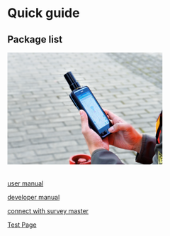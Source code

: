 # Quick guide

## Package list
<div style="text-align: left;"><img src="images/main_mobile-350x252.png" style="width: 350px;"></div><br>

[user manual](d303.md "D30x user manual")

[developer manual](developer-docs.md "RTK+ service developer guide")

[connect with survey master](common/connect-survey-master.md "compatible with survey master")

[Test Page](test.md "test pages")
